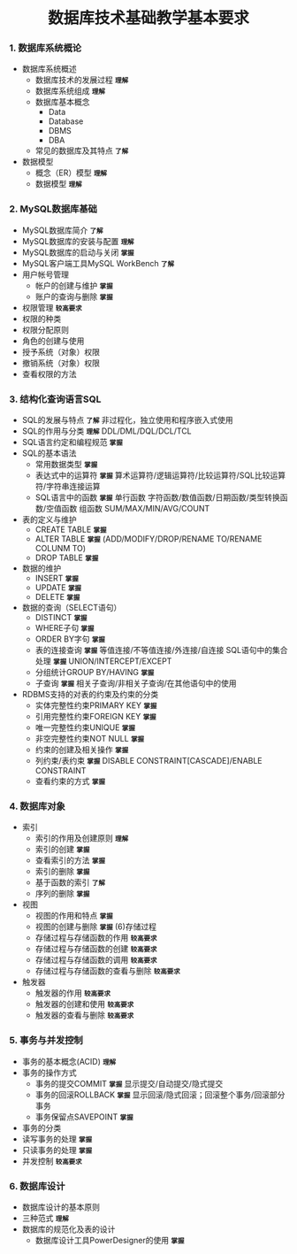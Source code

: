 # <center>数据库技术基础教学基本要求</center>

### 1. 数据库系统概论
- 数据库系统概述
  - 数据库技术的发展过程 **`理解`**
  - 数据库系统组成 **`理解`**
  - 数据库基本概念
    - Data
    - Database
    - DBMS
    - DBA
  - 常见的数据库及其特点 **`了解`**
- 数据模型
  - 概念（ER）模型 **`理解`**
  - 数据模型 **`理解`**

### 2. MySQL数据库基础
- MySQL数据库简介 **`了解`**
- MySQL数据库的安装与配置 **`理解`**
- MySQL数据库的启动与关闭 **`掌握`**
- MySQL客户端工具MySQL WorkBench **`了解`**
- 用户帐号管理
  - 帐户的创建与维护 **`掌握`**
  - 账户的查询与删除 **`掌握`**
-  权限管理 **`较高要求`**
  - 权限的种类
  - 权限分配原则
  - 角色的创建与使用
  - 授予系统（对象）权限
  - 撤销系统（对象）权限
  - 查看权限的方法
  
### 3. 结构化查询语言SQL
- SQL的发展与特点 **`了解`**
	非过程化，独立使用和程序嵌入式使用
- SQL的作用与分类 **`理解`**
	DDL/DML/DQL/DCL/TCL
- SQL语言约定和编程规范 **`掌握`**
- SQL的基本语法
  - 常用数据类型 **`掌握`**
  - 表达式中的运算符 **`掌握`**
算术运算符/逻辑运算符/比较运算符/SQL比较运算符/字符串连接运算
  - SQL语言中的函数 **`掌握`**
单行函数
字符函数/数值函数/日期函数/类型转换函数/空值函数
组函数
SUM/MAX/MIN/AVG/COUNT
- 表的定义与维护
  - CREATE TABLE **`掌握`**
  - ALTER TABLE **`掌握`**
(ADD/MODIFY/DROP/RENAME TO/RENAME COLUNM TO)
  - DROP TABLE **`掌握`**
- 数据的维护
  - INSERT **`掌握`**
  - UPDATE **`掌握`**
  - DELETE **`掌握`**
- 数据的查询（SELECT语句）
  - DISTINCT **`掌握`**
  - WHERE子句 **`掌握`**
  - ORDER BY字句 **`掌握`**
  - 表的连接查询 **`掌握`**
等值连接/不等值连接/外连接/自连接
SQL语句中的集合处理 **`掌握`**
UNION/INTERCEPT/EXCEPT
  - 分组统计GROUP BY/HAVING **`掌握`**
  - 子查询 **`掌握`**
相关子查询/非相关子查询/在其他语句中的使用
- RDBMS支持的对表的约束及约束的分类
  - 实体完整性约束PRIMARY KEY **`掌握`**
  - 引用完整性约束FOREIGN KEY **`掌握`**
  - 唯一完整性约束UNIQUE **`掌握`**
  - 非空完整性约束NOT NULL **`掌握`**
  - 约束的创建及相关操作 **`掌握`**
  - 列约束/表约束 **`掌握`**
DISABLE CONSTRAINT[CASCADE]/ENABLE CONSTRAINT
  - 查看约束的方式 **`掌握`**
  
### 4. 数据库对象
- 索引
  - 索引的作用及创建原则 **`理解`**
  - 索引的创建 **`掌握`**
  - 查看索引的方法 **`掌握`**
  - 索引的删除 **`掌握`**
  - 基于函数的索引 **`了解`**
  - 序列的删除 **`掌握`**
- 视图
  - 视图的作用和特点 **`掌握`**
  - 视图的创建与删除 **`掌握`**
 (6)存储过程
  - 存储过程与存储函数的作用 **`较高要求`**
  - 存储过程与存储函数的创建 **`较高要求`**
  - 存储过程与存储函数的调用 **`较高要求`**
  - 存储过程与存储函数的查看与删除 **`较高要求`**
- 触发器
  - 触发器的作用 **`较高要求`**
  - 触发器的创建和使用 **`较高要求`**
  - 触发器的查看与删除 **`较高要求`**
  
### 5. 事务与并发控制
- 事务的基本概念(ACID) **`理解`**
- 事务的操作方式 
  - 事务的提交COMMIT **`掌握`**
显示提交/自动提交/隐式提交
  - 事务的回滚ROLLBACK **`掌握`**
显示回滚/隐式回滚；回滚整个事务/回滚部分事务
  - 事务保留点SAVEPOINT **`掌握`**
-  事务的分类
  - 读写事务的处理 **`掌握`**
  - 只读事务的处理 **`掌握`**
- 并发控制 **`较高要求`**

### 6. 数据库设计
-  数据库设计的基本原则
  - 三种范式 **`理解`**
- 数据库的规范化及表的设计
  - 数据库设计工具PowerDesigner的使用 **`掌握`**
